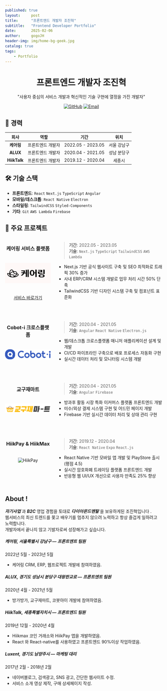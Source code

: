 ```yaml
---
published: true
layout:     post
title:      "프론트엔드 개발자 조진혁"
subtitle:   "Frontend Developer Portfolio"
date:       2025-02-06
author:     gogoJH
header-img: img/home-bg-geek.jpg
catalog: true
tags:
    - Portfolio
---
```


<div align="center">

# 프론트엔드 개발자 조진혁

"사용자 중심의 서비스 개발과 혁신적인 기술 구현에 열정을 가진 개발자"

[![GitHub](https://img.shields.io/badge/GitHub-gogoJH-181717?style=flat-square&logo=github)](https://github.com/gogoJH)
[![Email](https://img.shields.io/badge/Email-gogojh@gmail.com-EA4335?style=flat-square&logo=gmail)](mailto:gogojh@gmail.com)

</div>

## 💼 경력
| 회사 | 역할 | 기간 | 위치 |
|:---:|:---:|:---:|:---:|
| **케어링** | 프론트엔드 개발자 | 2022.05 - 2023.05 | 서울 강남구 |
| **ALUX** | 프론트엔드 개발자 | 2020.04 - 2021.05 | 성남 분당구 |
| **HiikTalk** | 프론트엔드 개발자 | 2019.12 - 2020.04 | 세종시 |

## 🛠 기술 스택
- **프론트엔드**: `React` `Next.js` `TypeScript` `Angular`
- **모바일/데스크톱**: `React Native` `Electron`
- **스타일링**: `TailwindCSS` `Styled-Components`
- **기타**: `Git` `AWS Lambda` `Firebase`

## 📱 주요 프로젝트

<div style="display: grid; grid-template-columns: 30% 70%; gap: 20px; margin-bottom: 40px;">
<div align="center">

### 케어링 서비스 플랫폼
<img src="/img/caring_logo.png" alt="케어링" width="200" style="margin: 20px 0" />

[서비스 바로가기](https://caring.co.kr/review/)
</div>
<div>

> **기간**: 2022.05 - 2023.05  
> **기술**: `Next.js` `TypeScript` `TailwindCSS` `AWS Lambda`

- Next.js 기반 공식 웹사이트 구축 및 SEO 최적화로 트래픽 30% 증가
- 사내 ERP/CRM 시스템 개발로 업무 처리 시간 50% 단축
- TailwindCSS 기반 디자인 시스템 구축 및 컴포넌트 표준화
</div>
</div>

<div style="display: grid; grid-template-columns: 30% 70%; gap: 20px; margin-bottom: 40px;">
<div align="center">

### Cobot-i 크로스플랫폼
<img src="/img/cobot.png" alt="Cobot-i" width="200" style="margin: 20px 0" />

</div>
<div>

> **기간**: 2020.04 - 2021.05  
> **기술**: `Angular` `React Native` `Electron.js`

- 웹/데스크톱 크로스플랫폼 매니저 애플리케이션 설계 및 개발
- CI/CD 파이프라인 구축으로 배포 프로세스 자동화 구현
- 실시간 데이터 처리 및 모니터링 시스템 개발
</div>
</div>

<div style="display: grid; grid-template-columns: 30% 70%; gap: 20px; margin-bottom: 40px;">
<div align="center">

### 교구재마트
<img src="/img/교구재마트.png" alt="교구재마트" width="200" style="margin: 20px 0" />

</div>
<div>

> **기간**: 2020.04 - 2021.05  
> **기술**: `Angular` `Firebase`

- 방과후 활동 시장 특화 이커머스 플랫폼 프론트엔드 개발
- 미수/외상 결제 시스템 구현 및 어드민 페이지 개발
- Firebase 기반 실시간 데이터 처리 및 상태 관리 구현
</div>
</div>

<div style="display: grid; grid-template-columns: 30% 70%; gap: 20px; margin-bottom: 40px;">
<div align="center">

### HiikPay & HiikMax
<img src="/img/hiikpay.png" alt="HiikPay" width="200" style="margin: 20px 0" />


</div>
<div>

> **기간**: 2019.12 - 2020.04  
> **기술**: `React Native` `Expo` `React.js`

- React Native 기반 모바일 앱 개발 및 PlayStore 출시 (평점 4.5)
- 실시간 암호화폐 트레이딩 플랫폼 프론트엔드 개발
- 반응형 웹 UI/UX 개선으로 사용자 만족도 25% 향상
</div>
</div>

## About !

***자기사업*** 과 ***B2C*** 영업 경험을 토대로 ***다이아몬드멘탈*** 을 보유하게된 조진혁입니다 .<br>
웹서비스의 최신 트렌드를 쫒고 배우기를 멈추지 않으려 노력하고
항상 즐겁게 일하려고 노력합니다.<br>
개발자에서 끝나지 않고 기발자로써 성장해가고 싶습니다. 


#####  케어링, 서울특별시 강남구 — 프론트엔트 팀원
2022년 5월 - 2023년 5월 

- 케어링 CRM, ERP, 웹프로젝트 개발에 참여하였음.

#####  ALUX, 경기도 성남시 분당구 대왕판교로 — 프론트엔트 팀원
2020년 4월 - 2021년 5월 

- 방가방가, 교구재마트, 코봇아이 개발에 참여하였음.

##### HiikTalk, 세종특별자치시 — 프론트엔드 팀원
2019년 12월 - 2020년 4월 

-	Hiikmax 코인 거래소와 HiikPay 앱을 개발하였음.
-	React 와 React-native를 사용하였고 프론트엔드 90%이상 작업하였음.

##### Luxent, 경기도 남양주시 — 마케팅 대리
2017년 2월 - 2018년 2월
-   네이버블로그, 검색광고, SNS 광고, 간단한 웹사이트 수정.
-   서비스 소개 영상 제작, 구매 상세페이지 작성.
    
<!--stackedit_data:
eyJoaXN0b3J5IjpbMzQ5MTY0ODAsLTE2MDI5MjgwMTgsLTE1NT
M3OTU1MjksLTkyNTExOTk1MSwtMTgwOTQ2MzM5MywxODY2OTEw
Mjg0XX0=
-->